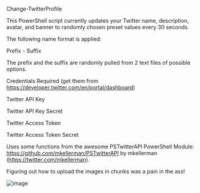 Change-TwitterProfile

This PowerShell script currently updates your Twitter name, description, avatar, and banner to randomly chosen preset values every 30 seconds.

The following name format is applied:

Prefix - Suffix

The prefix and the suffix are randomly pulled from 2 text files of possible options.

Credentials Required (get them from https://developer.twitter.com/en/portal/dashboard) 

Twitter API Key

Twitter API Key Secret

Twitter Access Token

Twitter Access Token Secret

Uses some functions from the awesome PSTwitterAPI PowerShell Module: https://github.com/mkellerman/PSTwitterAPI by mkellerman (https://twitter.com/mkellerman). 

Figuring out how to upload the images in chunks was a pain in the ass!

![image](https://user-images.githubusercontent.com/42836083/156212947-bee7022e-9f2e-42cf-9579-4207e0e7ce39.png)
